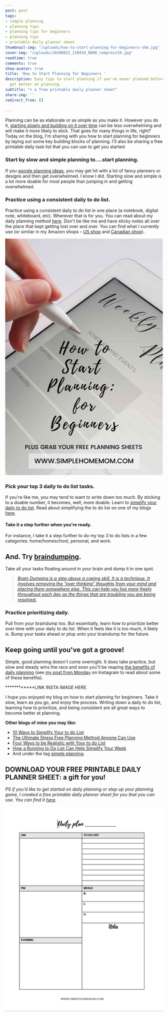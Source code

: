 ```yaml
---
post: post
tags:
- simple planning
- planning tips
- planning tips for beginners
- planning tips
- printable daily planner sheet
thumbnail-img: "/uploads/how-to-start-planning-for-beginners-shm.jpg"
cover-img: "/uploads/20200822_110434_0000_compress19.jpg"
readtime: true
comments: true
show-avatar: true
title: 'How to Start Planning for Beginners '
description: Easy tips to start planning if you've never planned before or want to
  get better at planning.
subtitle: "+ a free printable daily planner sheet"
share-img: ''
redirect_from: []

---
```

Planning can be as elaborate or as simple as you make it. However you do it, [starting slowly and building on it over time](https://www.minimalismmadesimple.com/home/slowing-down/) can be less overwhelming and will make it more likely to stick. That goes for many things in life, right? Today on the blog, I'm sharing with you how to start planning for beginners by laying out some key building blocks of planning. I'll also be sharing a free printable daily task list that you can use to get you started.

### Start by slow and simple planning to….start planning.

If you [google planning ideas](https://www.google.com/search?q=planning+ideas&rlz=1C1CHBF_enCA775CA775&sxsrf=ALeKk02jwlFYKF3S0jnMsL8jIUZZMqyU6w:1614106705287&source=lnms&tbm=isch&sa=X&ved=2ahUKEwib0bCG2IDvAhVEU98KHWUKDYYQ_AUoAXoECCEQAw&biw=1920&bih=937), you may get hit with a lot of fancy planners or designs and then get overwhelmed. I know I did. Starting slow and simple is a lot more doable for most people than jumping in and getting overwhelmed.

### Practice using a consistent daily to do list.

Practice using a consistent daily to do list in one place (a notebook, digital note, whiteboard, etc). Wherever that is for you. You can read about my daily planning method [here](https://www.simplehomemom.com/a-simple-daily-planning-method/). Don't be like me and have sticky notes all over the place that kept getting lost over and over. You can find what I currently use (or similar in my Amazon shops – [US shop](http://www.amazon.com/shop/simplehomemom) and [Canadian shop](http://www.amazon.ca/shop/simplehomemom)).

![A picture of a planner and pen.](/uploads/how-to-start-planning-for-beginners-shm.jpg "How to Start Planning for Beginners SHM")

### Pick your top 3 daily to do list tasks.

If you're like me, you may tend to want to write down too much. By sticking to a doable number, it becomes, well, more doable. Learn to [simplify your daily to do list](https://www.simplehomemom.com/10-ways-to-simplify-your-to-do-list/). Read about simplifying the to do list on one of my blogs [here](https://www.simplehomemom.com/10-ways-to-simplify-your-to-do-list/).

#### Take it a step further when you're ready.

For instance, I take it a step further to do my top 3 to do lists in a few categories: home/homeschool, personal, and work.

## And. Try [braindumping](https://www.lucidmeetings.com/glossary/braindumping).

Take all your tasks floating around in your brain and dump it in one spot.

> [_Brain Dumping is a step above a coping skill. It is a technique. It involves removing the “over thinking” thoughts from your mind and placing them somewhere else. This can help you live more freely throughout each day as the things that are troubling you are being resolved._](https://psychcentral.com/pro/recovery-expert/2020/04/using-brain-dumping-to-manage-anxiety-and-over-thinking#1)

### Practice prioritizing daily.

Pull from your braindump too. But essentially, learn how to prioritize better over time with your daily to do list. When it feels like it is too much, it likely is. Bump your tasks ahead or plop onto your braindump for the future.

## Keep going until you've got a groove!

Simple, good planning doesn't come overnight. It does take practice, but slow and steady wins the race and soon you'll be reaping [the benefits of daily planning](https://letstalkbiz.ca/2019/09/13/6-benefits-of-using-a-daily-planner/) (see [my post from Monday](https://www.instagram.com/p/CLmk32yhZl_/) on Instagram to read about some of these benefits).

\************LINK INSTA IMAGE HERE.

I hope you enjoyed my blog on how to start planning for beginners. Take it slow, learn as you go, and enjoy the process. Writing down a daily to do list, learning how to prioritize, and being consistent are all great ways to become better at planning.

**Other blogs of mine you may like:**

* [10 Ways to Simplify Your to do List](https://www.simplehomemom.com/10-ways-to-simplify-your-to-do-list/)
* [The Ultimate Stress Free Planning Method Anyone Can Use](https://www.simplehomemom.com/the-ultimate-stress-free-planning-method-anyone-can-use/)
* [Four Ways to be Realistic with Your to do List](https://www.simplehomemom.com/four-ways-to-be-realistic-with-your-to-do-list/)
* [How a Running to Do List Can Help Simplify Your Week](https://www.simplehomemom.com/how-a-running-to-do-list-can-help-simplify-your-weeks/)
* And under the tag [simple planning](https://www.simplehomemom.com/tags/#simple%20planning).

## DOWNLOAD YOUR FREE PRINTABLE DAILY PLANNER SHEET: a gift for you!

_PS if you'd like to get started on daily planning or step up your planning game, I created a free printable daily planner sheet for you that you can use. You can find it_ [_here_](https://mailchi.mp/367852d64614/free-printable-daily-planner-sheet)_._

![A picture of my daily planner sheet.](/uploads/planner-sheet.png "How to Start Planning for Beginners SHM")